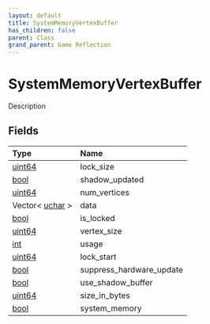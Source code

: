 ```yaml
---
layout: default
title: SystemMemoryVertexBuffer
has_children: false
parent: Class
grand_parent: Game Reflection
---
```

# SystemMemoryVertexBuffer
Description 

## Fields
| Type | Name |
|:-------------|:--------------|
| [uint64](/game-reflection/components/uint64.md) | lock_size |
| [bool](/game-reflection/components/bool.md) | shadow_updated |
| [uint64](/game-reflection/components/uint64.md) | num_vertices |
| Vector< [uchar](/game-reflection/enums/uchar.md) > | data |
| [bool](/game-reflection/components/bool.md) | is_locked |
| [uint64](/game-reflection/components/uint64.md) | vertex_size |
| [int](/game-reflection/enums/int.md) | usage |
| [uint64](/game-reflection/components/uint64.md) | lock_start |
| [bool](/game-reflection/components/bool.md) | suppress_hardware_update |
| [bool](/game-reflection/components/bool.md) | use_shadow_buffer |
| [uint64](/game-reflection/components/uint64.md) | size_in_bytes |
| [bool](/game-reflection/components/bool.md) | system_memory |
